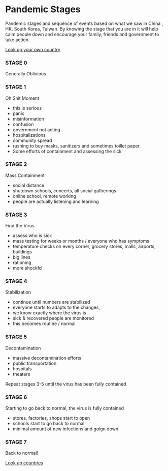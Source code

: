 # Pandemic Stages 

Pandemic stages and sequence of events based on what we saw in China , HK, South Korea, Taiwan. By knowing the stage that you are in it will help calm people down and encourage your family, friends and government to take action. 

[Look up your own country](Countries.md)

### STAGE 0

Generally Oblivious

### STAGE 1

Oh Shit Moment 

   * this is serious
   * panic
   * misinformation
   * confusion
   * government not acting
   * hospitalizations
   * community spread
   * rushing to buy masks, sanitizers and sometimes toillet paper. 
   * Some efforts of containment and assessing the sick

### STAGE 2

Mass Containment

   * social distance
   * shutdown schools, concerts, all social gatherings 
   * online school, remote working
   * people are actually listening and learning

### STAGE 3

Find the Virus

   * assess who is sick
   * mass testing for weeks or months / everyone who has symptoms
   * temperature checks on every corner, grocery stores, malls, airports, buildings
   * big lines
   * rationing
   * more shockfd

### STAGE 4

Stabilization 

   * continue until numbers are stabilized
   * everyone starts to adapts to the changes,
   * we know exactly where the virus is
   * sick & recovered people are monitored
   * this becomes routine / normal 

### STAGE 5

Decontamination

   * massive decontamination efforts
   * public transportation
   * hospitals
   * theaters

Repeat stages 3-5 until the virus has been fully contained


### STAGE 6

Starting to go back to normal, the virus is fully contained 

   * stores, factories, shops start to open 
   * schools start to go back to normal
   * minimal amount of new infections and goign down. 

### STAGE 7

Back to normal! 


[Look up countries](Countries.md)


 

